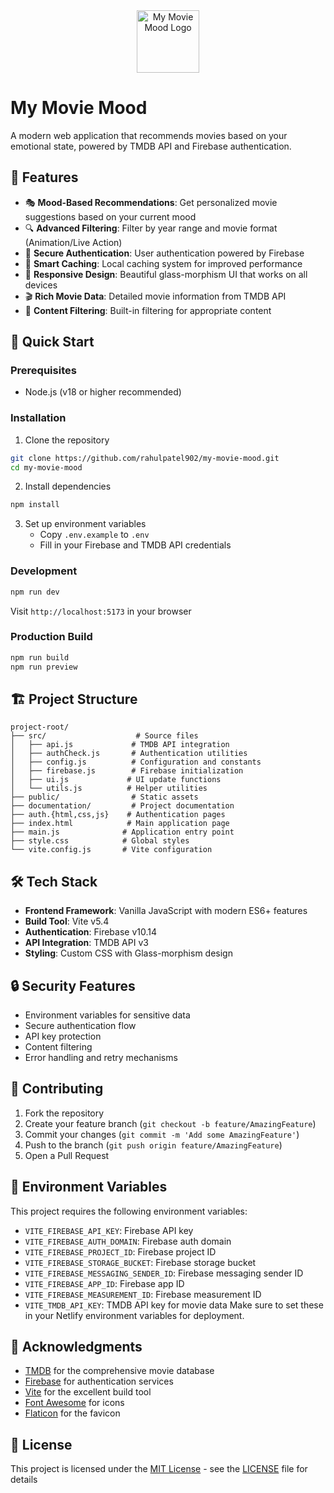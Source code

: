 
<div align="center">
  <img src="public/favicon.png" alt="My Movie Mood Logo" width="100" height="100">
</div>

# My Movie Mood      
 
A modern web application that recommends movies based on your emotional state, powered by TMDB API and Firebase authentication.
    
## 🌟 Features             
        
- 🎭 **Mood-Based Recommendations**: Get personalized movie suggestions based on your current mood       
- 🔍 **Advanced Filtering**: Filter by year range and movie format (Animation/Live Action)
- 🔐 **Secure Authentication**: User authentication powered by Firebase
- 💾 **Smart Caching**: Local caching system for improved performance
- 📱 **Responsive Design**: Beautiful glass-morphism UI that works on all devices
- 🎬 **Rich Movie Data**: Detailed movie information from TMDB API
- 🚫 **Content Filtering**: Built-in filtering for appropriate content

## 🚀 Quick Start 
 
### Prerequisites

- Node.js (v18 or higher recommended)

### Installation
 
1. Clone the repository

```bash
git clone https://github.com/rahulpatel902/my-movie-mood.git
cd my-movie-mood
```

2. Install dependencies

```bash
npm install
```

3. Set up environment variables
   - Copy `.env.example` to `.env`
   - Fill in your Firebase and TMDB API credentials

### Development

```bash
npm run dev
```

Visit `http://localhost:5173` in your browser

### Production Build

```bash
npm run build
npm run preview
```

## 🏗️ Project Structure

```
project-root/
├── src/                    # Source files
│   ├── api.js             # TMDB API integration
│   ├── authCheck.js       # Authentication utilities
│   ├── config.js          # Configuration and constants
│   ├── firebase.js        # Firebase initialization
│   ├── ui.js             # UI update functions
│   └── utils.js          # Helper utilities
├── public/                # Static assets
├── documentation/         # Project documentation
├── auth.{html,css,js}    # Authentication pages
├── index.html            # Main application page
├── main.js              # Application entry point
├── style.css            # Global styles
└── vite.config.js       # Vite configuration
```

## 🛠️ Tech Stack

- **Frontend Framework**: Vanilla JavaScript with modern ES6+ features
- **Build Tool**: Vite v5.4
- **Authentication**: Firebase v10.14
- **API Integration**: TMDB API v3
- **Styling**: Custom CSS with Glass-morphism design

## 🔒 Security Features

- Environment variables for sensitive data
- Secure authentication flow
- API key protection
- Content filtering
- Error handling and retry mechanisms

## 🤝 Contributing

1. Fork the repository
2. Create your feature branch (`git checkout -b feature/AmazingFeature`)
3. Commit your changes (`git commit -m 'Add some AmazingFeature'`)
4. Push to the branch (`git push origin feature/AmazingFeature`)
5. Open a Pull Request

## 📝 Environment Variables

This project requires the following environment variables:
- `VITE_FIREBASE_API_KEY`: Firebase API key
- `VITE_FIREBASE_AUTH_DOMAIN`: Firebase auth domain
- `VITE_FIREBASE_PROJECT_ID`: Firebase project ID
- `VITE_FIREBASE_STORAGE_BUCKET`: Firebase storage bucket
- `VITE_FIREBASE_MESSAGING_SENDER_ID`: Firebase messaging sender ID
- `VITE_FIREBASE_APP_ID`: Firebase app ID
- `VITE_FIREBASE_MEASUREMENT_ID`: Firebase measurement ID
- `VITE_TMDB_API_KEY`: TMDB API key for movie data
Make sure to set these in your Netlify environment variables for deployment.

## 🙏 Acknowledgments

- [TMDB](https://www.themoviedb.org/) for the comprehensive movie database
- [Firebase](https://firebase.google.com/) for authentication services
- [Vite](https://vitejs.dev/) for the excellent build tool
- [Font Awesome](https://fontawesome.com/) for icons
- [Flaticon](https://www.flaticon.com/) for the favicon

## 📄 License

This project is licensed under the [MIT License](LICENSE) - see the [LICENSE](LICENSE) file for details
